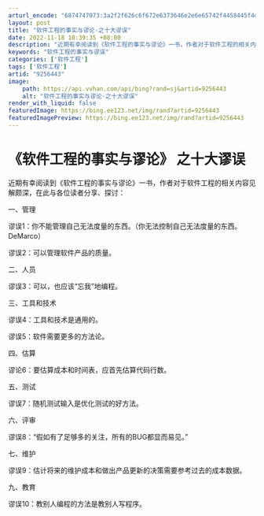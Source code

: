 ```yaml
---
arturl_encode: "6874747073:3a2f2f626c6f672e6373646e2e6e65742f4458445f4d4f4e45:592f61727469636c652f64657461696c732f39323536343433"
layout: post
title: "软件工程的事实与谬论-之十大谬误"
date: 2022-11-18 10:39:35 +08:00
description: "近期有幸阅读到《软件工程的事实与谬论》一书，作者对于软件工程的相关内容见解颇"
keywords: "软件工程的事实与谬误"
categories: ['软件工程']
tags: ['软件工程']
artid: "9256443"
image:
    path: https://api.vvhan.com/api/bing?rand=sj&artid=9256443
    alt: "软件工程的事实与谬论-之十大谬误"
render_with_liquid: false
featuredImage: https://bing.ee123.net/img/rand?artid=9256443
featuredImagePreview: https://bing.ee123.net/img/rand?artid=9256443
---
```


# 《软件工程的事实与谬论》 之十大谬误

近期有幸阅读到《软件工程的事实与谬论》一书，作者对于软件工程的相关内容见解颇深，在此与各位读者分享、探讨：

一、管理
  
谬误1：你不能管理自己无法度量的东西。（你无法控制自己无法度量的东西。DeMarco）
  
谬误2：可以管理软件产品的质量。

二、人员
  
谬误3：可以，也应该“忘我”地编程。

三、工具和技术
  
谬误4：工具和技术是通用的。
  
谬误5：软件需要更多的方法论。

四、估算
  
谬论6：要估算成本和时间表，应首先估算代码行数。

五、测试
  
谬误7：随机测试输入是优化测试的好方法。

六、评审
  
谬误8：“假如有了足够多的关注，所有的BUG都显而易见。”

七、维护
  
谬误9：估计将来的维护成本和做出产品更新的决策需要参考过去的成本数据。

九、教育
  
谬误10：教别人编程的方法是教别人写程序。